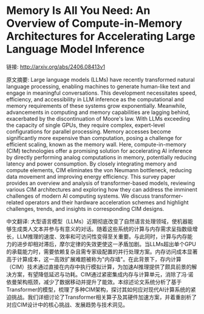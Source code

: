 # Memory Is All You Need: An Overview of Compute-in-Memory Architectures for Accelerating Large Language Model Inference

链接: http://arxiv.org/abs/2406.08413v1

原文摘要:
Large language models (LLMs) have recently transformed natural language
processing, enabling machines to generate human-like text and engage in
meaningful conversations. This development necessitates speed, efficiency, and
accessibility in LLM inference as the computational and memory requirements of
these systems grow exponentially. Meanwhile, advancements in computing and
memory capabilities are lagging behind, exacerbated by the discontinuation of
Moore's law. With LLMs exceeding the capacity of single GPUs, they require
complex, expert-level configurations for parallel processing. Memory accesses
become significantly more expensive than computation, posing a challenge for
efficient scaling, known as the memory wall. Here, compute-in-memory (CIM)
technologies offer a promising solution for accelerating AI inference by
directly performing analog computations in memory, potentially reducing latency
and power consumption. By closely integrating memory and compute elements, CIM
eliminates the von Neumann bottleneck, reducing data movement and improving
energy efficiency. This survey paper provides an overview and analysis of
transformer-based models, reviewing various CIM architectures and exploring how
they can address the imminent challenges of modern AI computing systems. We
discuss transformer-related operators and their hardware acceleration schemes
and highlight challenges, trends, and insights in corresponding CIM designs.

中文翻译:
大型语言模型（LLMs）近期彻底改变了自然语言处理领域，使机器能够生成类人文本并参与有意义的对话。随着这些系统的计算与内存需求呈指数级增长，LLM推理的速度、效率和可访问性变得至关重要。与此同时，计算与内存能力的进步却相对滞后，摩尔定律的失效更使这一矛盾加剧。当LLMs超出单个GPU的承载能力时，需要依赖复杂且需专家级配置的并行处理方案。内存访问成本显著高于计算成本，这一高效扩展难题被称为"内存墙"。在此背景下，存内计算（CIM）技术通过直接在内存中执行模拟计算，为加速AI推理提供了颇具前景的解决方案，有望降低延迟与功耗。CIM通过紧密集成内存与计算单元，消除了冯·诺依曼架构瓶颈，减少了数据移动并提升了能效。本综述论文系统分析了基于Transformer的模型，梳理了多种CIM架构，探讨其如何应对现代AI计算系统的紧迫挑战。我们详细讨论了Transformer相关算子及其硬件加速方案，并着重剖析了对应CIM设计中的核心挑战、发展趋势与技术洞见。
